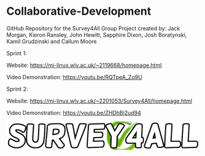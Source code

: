 # Collaborative-Development
GitHub Repository for the Survey4All Group Project created by: Jack Morgan, Kieron Ransley, John Hewitt, Sapphire Dixon, Josh Boratynski, Kamil Grudzinski and Callum Moore

Sprint 1: 

Website: https://mi-linux.wlv.ac.uk/~2119668/homepage.html

Video Demonstration: https://youtu.be/RQTpeA_Zo9U



Sprint 2: 

Website: https://mi-linux.wlv.ac.uk/~2201053/Survey4All/homepage.html

Video Demonstration: https://youtu.be/ZHDhBj2ud94

<img src= "https://github.com/Jack-Morgan22/Collaborative-Development/blob/main/Website%20Development/Image%20Creation/Logo/Version%204/Survey4All%20Logo.png">

